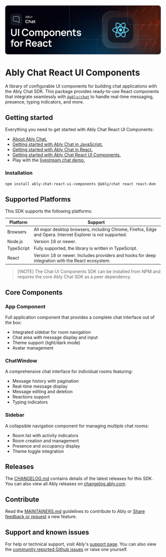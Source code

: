 ![Ably Chat Header](images/Chat-UI-Kits-github-v1.0.png)

# Ably Chat React UI Components

A library of configurable UI components for building chat applications with the Ably Chat SDK. This package provides
ready-to-use React components that integrate seamlessly with [`@ably/chat`](https://github.com/ably/ably-chat-js) to
handle real-time messaging, presence, typing indicators, and more.

## Getting started

Everything you need to get started with Ably Chat React UI Components:

* [About Ably Chat.](https://ably.com/docs/chat)
* [Getting started with Ably Chat in JavaScript.](https://ably.com/docs/chat/getting-started/javascript)
* [Getting started with Ably Chat in React.](https://ably.com/docs/chat/getting-started/react)
* [Getting started with Ably Chat React UI Components.](https://ably.com/docs/chat/getting-started/react-ui-components)
* Play with the [livestream chat demo.](https://ably-livestream-chat-demo.vercel.app/)

### Installation

```bash
npm install ably-chat-react-ui-components @ably/chat react react-dom
```

## Supported Platforms

This SDK supports the following platforms:

| Platform     | Support                                                                                                    |
|--------------|------------------------------------------------------------------------------------------------------------|
| Browsers     | All major desktop browsers, including Chrome, Firefox, Edge and Opera. Internet Explorer is not supported. |
| Node.js      | Version 18 or newer.                                                                                       |
| TypeScript   | Fully supported, the library is written in TypeScript.                                                     |
| React        | Version 18 or newer. Includes providers and hooks for deep integration with the React ecosystem.           |

> [!NOTE] The Chat UI Components SDK can be installed from NPM and requires the core Ably Chat SDK as a peer dependency.
>

## Core Components

### App Component

Full application component that provides a complete chat interface out of the box:
- Integrated sidebar for room navigation
- Chat area with message display and input
- Theme support (light/dark mode)
- Avatar management

### ChatWindow
A comprehensive chat interface for individual rooms featuring:
- Message history with pagination
- Real-time message display
- Message editing and deletion
- Reactions support
- Typing indicators

### Sidebar
A collapsible navigation component for managing multiple chat rooms:
- Room list with activity indicators
- Room creation and management
- Presence and occupancy display
- Theme toggle integration

## Releases

The [CHANGELOG.md](./CHANGELOG.md) contains details of the latest releases for this SDK. You can also view all Ably releases on [changelog.ably.com](https://changelog.ably.com).

## Contribute

Read the [MAINTAINERS.md](./MAINTAINERS.md) guidelines to contribute to Ably or [Share feedback or request](https://forms.gle/mBw9M53NYuCBLFpMA) a new feature.

## Support and known issues

For help or technical support, visit Ably's [support page](https://ably.com/support). You can also view the [community reported Github issues](https://github.com/ably/ably-chat-react-ui-components/issues) or raise one yourself.
